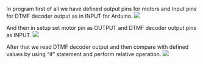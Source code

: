 In program first of all we have defined output pins for motors and Input pins for DTMF decoder output as in INPUT for Arduino.
<img src="https://circuitdigest.com/sites/default/files/inlineimages/define_0.PNG">

And then in setup set motor pin as OUTPUT and DTMF decoder output pins as INPUT.
<img src="https://circuitdigest.com/sites/default/files/inlineimages/direction.PNG">

After that we read DTMF decoder output and then compare with defined values by using “if” statement and perform relative operation.
<img src="https://circuitdigest.com/sites/default/files/inlineimages/readign%20and%20compare.PNG">


